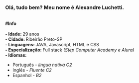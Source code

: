 ### Olá, tudo bem? Meu nome é Alexandre Luchetti.

<br/><strong>#Info</strong><br/>
<br/><strong>- Idade: </strong>29 anos
<br/><strong>- Cidade: </strong>Ribeirão Preto-SP
<br/><strong>- Linguagens: </strong> JAVA, Javascript, HTML e CSS
<br/><strong>- Especialização: </strong> Full stack <i>(Step Computer Academy e Alura)</i>
<br/><strong>- Idiomas: </strong><ul>
  <li class="list-group-item">Português - <i>lingua nativa C2</i></li>
  <li class="list-group-item">Inglês - <i>Fluente C2</i></li>
  <li class="list-group-item">Espanhol - <i>B2</i></li>
  </ul>

<!--
**alexandreluchetti/alexandreluchetti** is a ✨ _special_ ✨ repository because its `README.md` (this file) appears on your GitHub profile.

Here are some ideas to get you started:

- 🔭 I’m currently working on ...
- 🌱 I’m currently learning ...
- 👯 I’m looking to collaborate on ...
- 🤔 I’m looking for help with ...
- 💬 Ask me about ...
- 📫 How to reach me: ...
- 😄 Pronouns: ...
- ⚡ Fun fact: ...
-->

